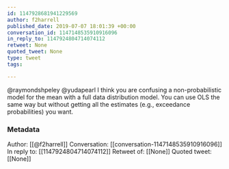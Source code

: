 ```yaml
---
id: 1147928681941229569
author: f2harrell
published_date: 2019-07-07 18:01:39 +00:00
conversation_id: 1147148535910916096
in_reply_to: 1147924804714074112
retweet: None
quoted_tweet: None
type: tweet
tags:

---
```


@raymondshpeley @yudapearl I think you are confusing a non-probabilistic model for the mean with a full data distribution model.  You can use OLS the same way but without getting all the estimates (e.g., exceedance probabilities) you want.

### Metadata

Author: [[@f2harrell]]
Conversation: [[conversation-1147148535910916096]]
In reply to: [[1147924804714074112]]
Retweet of: [[None]]
Quoted tweet: [[None]]
